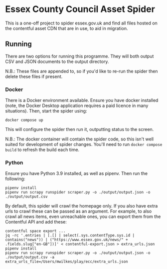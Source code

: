 # Essex County Council Asset Spider

This is a one-off project to spider essex.gov.uk and find all files hosted on the contentful asset CDN that are in use, to aid in migration.

## Running

There are two options for running this programme. They will both output CSV and JSON documents to the output directory.

N.B.: These files are appended to, so if you'd like to re-run the spider then delete these files if present.

### Docker

There is a Docker environment available. Ensure you have docker installed (note, the Docker Desktop application requires a paid licence in many situations). Then, start the spider using:

    docker compose up

This will configure the spider then run it, outputting status to the screen.

N.B.: The docker container will contain the spider code, so this isn't well suited for development of spider changes. You'll need to run `docker compose build` to refresh the build each time.

### Python

Ensure you have Python 3.9 installed, as well as pipenv. Then run the following:

    pipenv install
    pipenv run scrapy runspider scraper.py -o ./output/output.json -o ./output/output.csv

By default, this spider will crawl the homepage only. If you also have extra urls to crawl these can be passed as an argument. For example, to also crawl all news items, even unreachable ones, you can export them from the Contentful API and add these:

    contentful space export ...
    jq -rc '.entries | [.[] | select(.sys.contentType.sys.id | contains("news")) | ("https://www.essex.gov.uk/news/" + .fields.slug["en-GB"])]' < contentful-export.json > extra_urls.json
    pipenv install
    pipenv run scrapy runspider scraper.py -o ./output/output.json -o ./output/output.csv -a extra_urls_file=/Users/mwilkes/play/ecc/extra_urls.json
